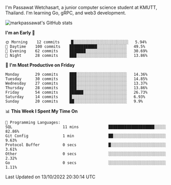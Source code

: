 
I'm Passawat Wetchasart, a junior computer science student at KMUTT, Thailand. I'm learning Go, gRPC, and web3 development.


![markpassawat's GitHub stats](https://github-readme-stats.vercel.app/api?username=markpassawat&show_icons=true&theme=radical)

<!--START_SECTION:waka-->
**I'm an Early 🐤** 

```text
🌞 Morning    12 commits     █░░░░░░░░░░░░░░░░░░░░░░░░   5.94% 
🌆 Daytime    100 commits    ████████████░░░░░░░░░░░░░   49.5% 
🌃 Evening    62 commits     ███████░░░░░░░░░░░░░░░░░░   30.69% 
🌙 Night      28 commits     ███░░░░░░░░░░░░░░░░░░░░░░   13.86%

```
📅 **I'm Most Productive on Friday** 

```text
Monday       29 commits     ███░░░░░░░░░░░░░░░░░░░░░░   14.36% 
Tuesday      30 commits     ███░░░░░░░░░░░░░░░░░░░░░░   14.85% 
Wednesday    27 commits     ███░░░░░░░░░░░░░░░░░░░░░░   13.37% 
Thursday     28 commits     ███░░░░░░░░░░░░░░░░░░░░░░   13.86% 
Friday       54 commits     ██████░░░░░░░░░░░░░░░░░░░   26.73% 
Saturday     14 commits     █░░░░░░░░░░░░░░░░░░░░░░░░   6.93% 
Sunday       20 commits     ██░░░░░░░░░░░░░░░░░░░░░░░   9.9%

```


📊 **This Week I Spent My Time On** 

```text
💬 Programming Languages: 
SQL                      11 mins             ████████████████████░░░░░   82.86% 
Git Config               1 min               ██░░░░░░░░░░░░░░░░░░░░░░░   9.63% 
Protocol Buffer          0 secs              █░░░░░░░░░░░░░░░░░░░░░░░░   3.61% 
Other                    0 secs              ░░░░░░░░░░░░░░░░░░░░░░░░░   2.32% 
Go                       0 secs              ░░░░░░░░░░░░░░░░░░░░░░░░░   1.11%

```


 Last Updated on 13/10/2022 20:30:14 UTC
<!--END_SECTION:waka-->

<!--
**markpassawat/markpassawat** is a ✨ _special_ ✨ repository because its `README.md` (this file) appears on your GitHub profile.

Here are some ideas to get you started:

- 🔭 I’m currently working on ...
- 🌱 I’m currently learning ...
- 👯 I’m looking to collaborate on ...
- 🤔 I’m looking for help with ...
- 💬 Ask me about ...
- 📫 How to reach me: ...
- 😄 Pronouns: He/Him
- ⚡ Fun fact: ...
-->
